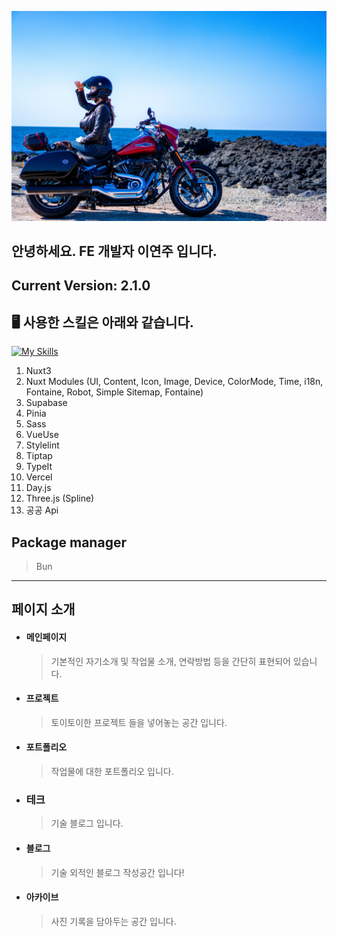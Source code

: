 ![Dewdew](./.github/assets/dewdew.jpg)

## 안녕하세요. FE 개발자 이연주 입니다.

## Current Version: 2.1.0

## 🖥️ 사용한 스킬은 아래와 같습니다.

[![My Skills](https://skillicons.dev/icons?i=nuxtjs,vue,supabase,vercel,vite,ts,js,postgres,html,sass,vscode,vim,github)](https://skillicons.dev)

1. Nuxt3
2. Nuxt Modules (UI, Content, Icon, Image, Device, ColorMode, Time, i18n, Fontaine, Robot, Simple Sitemap, Fontaine)
3. Supabase
4. Pinia
5. Sass
6. VueUse
7. Stylelint
8. Tiptap
9. TypeIt
10. Vercel
11. Day.js
12. Three.js (Spline)
13. 공공 Api

## Package manager

> Bun

---

## 페이지 소개

- #### 메인페이지
  > 기본적인 자기소개 및 작업물 소개, 연락방법 등을 간단히 표현되어 있습니다.

- #### 프로젝트
  > 토이토이한 프로젝트 들을 넣어놓는 공간 입니다.

- #### 포트폴리오
  > 작업물에 대한 포트폴리오 입니다.

- ### 테크
  > 기술 블로그 입니다.

- #### 블로그
  > 기술 외적인 블로그 작성공간 입니다!

- #### 아카이브
  > 사진 기록을 담아두는 공간 입니다.

